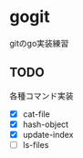 # gogit

gitのgo実装練習

## TODO

各種コマンド実装
- [x] cat-file
- [x] hash-object
- [x] update-index
- [ ] ls-files
